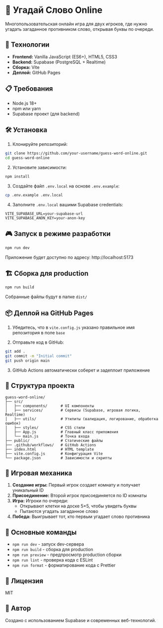 # 🎯 Угадай Слово Online

Многопользовательская онлайн игра для двух игроков, где нужно угадать загаданное противником слово, открывая буквы по очереди.

## 🚀 Технологии

- **Frontend:** Vanilla JavaScript (ES6+), HTML5, CSS3
- **Backend:** Supabase (PostgreSQL + Realtime)
- **Сборка:** Vite
- **Деплой:** GitHub Pages

## 📋 Требования

- Node.js 18+
- npm или yarn
- Supabase проект (для backend)

## 🛠️ Установка

1. Клонируйте репозиторий:
```bash
git clone https://github.com/your-username/guess-word-online.git
cd guess-word-online
```

2. Установите зависимости:
```bash
npm install
```

3. Создайте файл `.env.local` на основе `.env.example`:
```bash
cp .env.example .env.local
```

4. Заполните `.env.local` вашими Supabase credentials:
```
VITE_SUPABASE_URL=your-supabase-url
VITE_SUPABASE_ANON_KEY=your-anon-key
```

## 🎮 Запуск в режиме разработки

```bash
npm run dev
```

Приложение будет доступно по адресу: http://localhost:5173

## 🏗️ Сборка для production

```bash
npm run build
```

Собранные файлы будут в папке `dist/`

## 📦 Деплой на GitHub Pages

1. Убедитесь, что в `vite.config.js` указано правильное имя репозитория в поле `base`

2. Отправьте код в GitHub:
```bash
git add .
git commit -m "Initial commit"
git push origin main
```

3. GitHub Actions автоматически соберет и задеплоит приложение

## 📖 Структура проекта

```
guess-word-online/
├── src/
│   ├── components/      # UI компоненты
│   ├── services/        # Сервисы (Supabase, игровая логика, Realtime)
│   ├── utils/           # Утилиты (валидация, логирование, обработка ошибок)
│   ├── styles/          # CSS стили
│   ├── App.js           # Главный класс приложения
│   └── main.js          # Точка входа
├── public/              # Статические файлы
├── .github/workflows/   # GitHub Actions
├── index.html           # HTML template
├── vite.config.js       # Конфигурация Vite
└── package.json         # Зависимости и скрипты
```

## 🎯 Игровая механика

1. **Создание игры:** Первый игрок создает комнату и получает уникальный ID
2. **Присоединение:** Второй игрок присоединяется по ID комнаты
3. **Игра:** Игроки по очереди:
   - Открывают клетки на доске 5×5, чтобы увидеть буквы
   - Пытаются угадать загаданное слово
4. **Победа:** Выигрывает тот, кто первым угадает слово противника

## 🔧 Основные команды

- `npm run dev` - запуск dev-сервера
- `npm run build` - сборка для production
- `npm run preview` - предпросмотр production сборки
- `npm run lint` - проверка кода с ESLint
- `npm run format` - форматирование кода с Prettier

## 📝 Лицензия

MIT

## 👤 Автор

Создано с использованием Supabase и современных веб-технологий.
